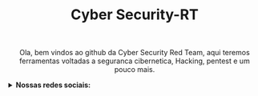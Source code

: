 <h1 text align='center'>Cyber Security-RT</h1></br>

<p text align='center'>Ola, bem vindos ao github da Cyber Security Red Team, aqui teremos ferramentas voltadas a seguranca cibernetica, Hacking, pentest e um pouco mais.</p>

<details>
  <summary><b>Nossas redes sociais:</b></summary>

  <li> YouTube: 
  <li> WhatsApp:
  <li>Telegram:
</details>
